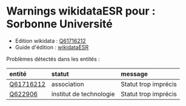 Warnings wikidataESR pour : Sorbonne Université
================

- Edition wikidata : [Q61716212](https://www.wikidata.org/wiki/Q61716212)
- Guide d'édition : [wikidataESR](https://github.com/cpesr/wikidataESR/)



Problèmes détectés dans les entités :

|entité                                               |statut                  |message              |
|:----------------------------------------------------|:-----------------------|:--------------------|
|[Q61716212](https://www.wikidata.org/wiki/Q61716212) |association             |Statut trop imprécis |
|[Q622906](https://www.wikidata.org/wiki/Q622906)     |institut de technologie |Statut trop imprécis |
